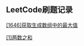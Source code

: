## LeetCode刷题记录

[[1646]获取生成数组中的最大值](/src/com/jacian/leetcode/editor/cn/[1646]获取生成数组中的最大值/GetMaximumInGeneratedArray.java)

[[1]两数之和](/src/com/jacian/leetcode/editor/cn/[1]两数之和/TwoSum.java)